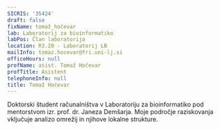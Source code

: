 ```yaml
---
SICRIS: '35424'
draft: false
fixName: tomaž_hočevar
lab: Laboratorij za bioinformatiko
labPos: Član laboratorija
location: R3.20 - Laboratorij LB
mailInfo: tomaz.hocevar@fri.uni-lj.si
officeHours: null
profName: asist. Tomaž Hočevar
profTitle: Asistent
telephoneInfo: null
title: Tomaž Hočevar
---
```



Doktorski študent računalništva v Laboratoriju za bioinformatiko pod mentorstvom izr. prof. dr. Janeza Demšarja. Moje področje raziskovanja vključuje analizo omrežij in njihove lokalne strukture.